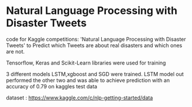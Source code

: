 # Natural Language Processing with Disaster Tweets
code for Kaggle competitions: 'Natural Language Processing with Disaster Tweets' to Predict which Tweets are about real disasters and which ones are not.

Tensorflow, Keras and Scikit-Learn libraries were used for training

3 different models LSTM,xgboost and SGD were trained. LSTM model out performed the other two and was able to achieve prediction with an accuracy of 0.79 on kaggles test data

dataset : https://www.kaggle.com/c/nlp-getting-started/data

